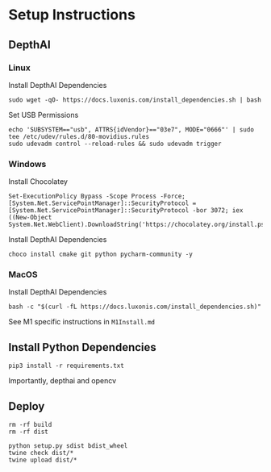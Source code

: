 # Setup Instructions

## DepthAI

### Linux

Install DepthAI Dependencies 

```
sudo wget -qO- https://docs.luxonis.com/install_dependencies.sh | bash
```  

Set USB Permissions  

```
echo 'SUBSYSTEM=="usb", ATTRS{idVendor}=="03e7", MODE="0666"' | sudo tee /etc/udev/rules.d/80-movidius.rules
sudo udevadm control --reload-rules && sudo udevadm trigger
```

### Windows

Install Chocolatey  

```
Set-ExecutionPolicy Bypass -Scope Process -Force; [System.Net.ServicePointManager]::SecurityProtocol = [System.Net.ServicePointManager]::SecurityProtocol -bor 3072; iex ((New-Object System.Net.WebClient).DownloadString('https://chocolatey.org/install.ps1'))
```  

Install DepthAI Dependencies

```
choco install cmake git python pycharm-community -y
```

### MacOS

Install DepthAI Dependencies

```
bash -c "$(curl -fL https://docs.luxonis.com/install_dependencies.sh)"
```

See M1 specific instructions in `M1Install.md`

## Install Python Dependencies

```
pip3 install -r requirements.txt
```

Importantly, depthai and opencv

## Deploy 

```
rm -rf build
rm -rf dist

python setup.py sdist bdist_wheel
twine check dist/*
twine upload dist/*
```

